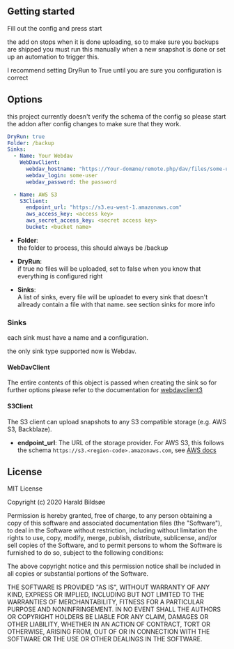 ## Getting started

Fill out the config and press start

the add on stops when it is done uploading, so to make sure you backups are shipped you must run this manually when a new snapshot is done or set up an automation to trigger this.

I recommend setting DryRun to True until you are sure you configuration is correct

## Options

this project currently doesn't verify the schema of the config so please start the addon after config changes to make sure that they work.

```yaml
DryRun: true
Folder: /backup
Sinks:
  - Name: Your Webdav
    WebDavClient:
      webdav_hostname: "https://Your-domæne/remote.php/dav/files/some-user/backups"
      webdav_login: some-user
      webdav_password: the password

  - Name: AWS S3
    S3Client:
      endpoint_url: "https://s3.eu-west-1.amazonaws.com"
      aws_access_key: <access key>
      aws_secret_access_key: <secret access key>
      bucket: <bucket name>
```

- **Folder**:  
  the folder to process, this should always be /backup

- **DryRun**:  
  if true no files will be uploaded, set to false when you know that everything is configured right

- **Sinks**:  
  A list of sinks, every file will be uploadet to every sink that doesn't allready contain a file with that name. see section sinks for more info

### Sinks

each sink must have a name and a configuration.

the only sink type supported now is Webdav.

#### WebDavClient

The entire contents of this object is passed when creating the sink so for further options please refer to the documentation for [webdavclient3](https://pypi.org/project/webdavclient3/)

#### S3Client

The S3 client can upload snapshots to any S3 compatible storage (e.g. AWS S3, Backblaze).

- **endpoint_url**:
  The URL of the storage provider. For AWS S3, this follows the schema `https://s3.<region-code>.amazonaws.com`, see [AWS docs](https://docs.aws.amazon.com/general/latest/gr/rande.html)

## License

MIT License

Copyright (c) 2020 Harald Bildsøe

Permission is hereby granted, free of charge, to any person obtaining a copy
of this software and associated documentation files (the "Software"), to deal
in the Software without restriction, including without limitation the rights
to use, copy, modify, merge, publish, distribute, sublicense, and/or sell
copies of the Software, and to permit persons to whom the Software is
furnished to do so, subject to the following conditions:

The above copyright notice and this permission notice shall be included in all
copies or substantial portions of the Software.

THE SOFTWARE IS PROVIDED "AS IS", WITHOUT WARRANTY OF ANY KIND, EXPRESS OR
IMPLIED, INCLUDING BUT NOT LIMITED TO THE WARRANTIES OF MERCHANTABILITY,
FITNESS FOR A PARTICULAR PURPOSE AND NONINFRINGEMENT. IN NO EVENT SHALL THE
AUTHORS OR COPYRIGHT HOLDERS BE LIABLE FOR ANY CLAIM, DAMAGES OR OTHER
LIABILITY, WHETHER IN AN ACTION OF CONTRACT, TORT OR OTHERWISE, ARISING FROM,
OUT OF OR IN CONNECTION WITH THE SOFTWARE OR THE USE OR OTHER DEALINGS IN THE
SOFTWARE.
